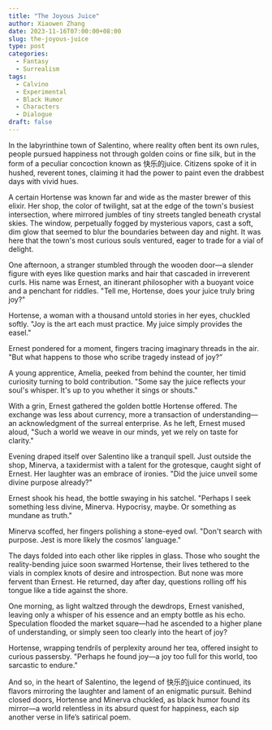 ```yaml
---
title: "The Joyous Juice"
author: Xiaowen Zhang
date: 2023-11-16T07:00:00+08:00
slug: the-joyous-juice
type: post
categories:
  - Fantasy
  - Surrealism
tags:
  - Calvino
  - Experimental
  - Black Humor
  - Characters
  - Dialogue
draft: false
---
```


In the labyrinthine town of Salentino, where reality often bent its own rules, people pursued happiness not through golden coins or fine silk, but in the form of a peculiar concoction known as 快乐的juice. Citizens spoke of it in hushed, reverent tones, claiming it had the power to paint even the drabbest days with vivid hues. 

A certain Hortense was known far and wide as the master brewer of this elixir. Her shop, the color of twilight, sat at the edge of the town's busiest intersection, where mirrored jumbles of tiny streets tangled beneath crystal skies. The window, perpetually fogged by mysterious vapors, cast a soft, dim glow that seemed to blur the boundaries between day and night. It was here that the town's most curious souls ventured, eager to trade for a vial of delight.

One afternoon, a stranger stumbled through the wooden door—a slender figure with eyes like question marks and hair that cascaded in irreverent curls. His name was Ernest, an itinerant philosopher with a buoyant voice and a penchant for riddles. "Tell me, Hortense, does your juice truly bring joy?"

Hortense, a woman with a thousand untold stories in her eyes, chuckled softly. "Joy is the art each must practice. My juice simply provides the easel."

Ernest pondered for a moment, fingers tracing imaginary threads in the air. "But what happens to those who scribe tragedy instead of joy?”

A young apprentice, Amelia, peeked from behind the counter, her timid curiosity turning to bold contribution. "Some say the juice reflects your soul's whisper. It's up to you whether it sings or shouts."

With a grin, Ernest gathered the golden bottle Hortense offered. The exchange was less about currency, more a transaction of understanding—an acknowledgment of the surreal enterprise. As he left, Ernest mused aloud, "Such a world we weave in our minds, yet we rely on taste for clarity."

Evening draped itself over Salentino like a tranquil spell. Just outside the shop, Minerva, a taxidermist with a talent for the grotesque, caught sight of Ernest. Her laughter was an embrace of ironies. "Did the juice unveil some divine purpose already?"

Ernest shook his head, the bottle swaying in his satchel. "Perhaps I seek something less divine, Minerva. Hypocrisy, maybe. Or something as mundane as truth."

Minerva scoffed, her fingers polishing a stone-eyed owl. "Don't search with purpose. Jest is more likely the cosmos’ language."

The days folded into each other like ripples in glass. Those who sought the reality-bending juice soon swarmed Hortense, their lives tethered to the vials in complex knots of desire and introspection. But none was more fervent than Ernest. He returned, day after day, questions rolling off his tongue like a tide against the shore.

One morning, as light waltzed through the dewdrops, Ernest vanished, leaving only a whisper of his essence and an empty bottle as his echo. Speculation flooded the market square—had he ascended to a higher plane of understanding, or simply seen too clearly into the heart of joy?

Hortense, wrapping tendrils of perplexity around her tea, offered insight to curious passersby. "Perhaps he found joy—a joy too full for this world, too sarcastic to endure."

And so, in the heart of Salentino, the legend of 快乐的juice continued, its flavors mirroring the laughter and lament of an enigmatic pursuit. Behind closed doors, Hortense and Minerva chuckled, as black humor found its mirror—a world relentless in its absurd quest for happiness, each sip another verse in life’s satirical poem.
